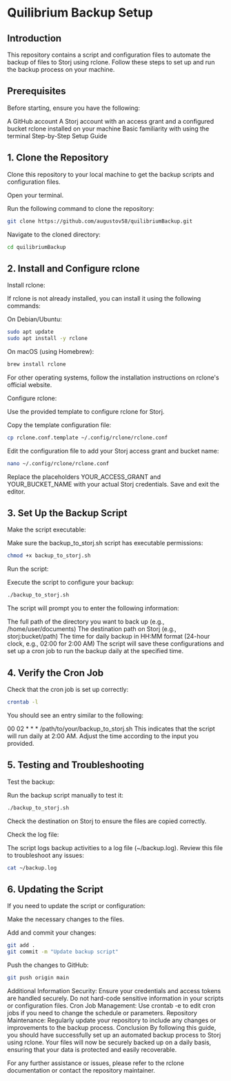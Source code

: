 # Quilibrium Backup Setup
## Introduction
This repository contains a script and configuration files to automate the backup of files to Storj using rclone. Follow these steps to set up and run the backup process on your machine.

## Prerequisites
Before starting, ensure you have the following:

A GitHub account
A Storj account with an access grant and a configured bucket
rclone installed on your machine
Basic familiarity with using the terminal
Step-by-Step Setup Guide
## 1. Clone the Repository
Clone this repository to your local machine to get the backup scripts and configuration files.

Open your terminal.

Run the following command to clone the repository:



```bash
git clone https://github.com/augustov58/quilibriumBackup.git 
```

Navigate to the cloned directory:


```bash
cd quilibriumBackup
```

## 2. Install and Configure rclone
Install rclone:

If rclone is not already installed, you can install it using the following commands:

On Debian/Ubuntu:


```bash
sudo apt update
sudo apt install -y rclone
```

On macOS (using Homebrew):

```bash
brew install rclone
```
For other operating systems, follow the installation instructions on rclone's official website.

Configure rclone:

Use the provided template to configure rclone for Storj.

Copy the template configuration file:

```bash
cp rclone.conf.template ~/.config/rclone/rclone.conf
```

Edit the configuration file to add your Storj access grant and bucket name:

```bash
nano ~/.config/rclone/rclone.conf
```
Replace the placeholders YOUR_ACCESS_GRANT and YOUR_BUCKET_NAME with your actual Storj credentials. Save and exit the editor.

## 3. Set Up the Backup Script
Make the script executable:

Make sure the backup_to_storj.sh script has executable permissions:

```bash
chmod +x backup_to_storj.sh
```
Run the script:

Execute the script to configure your backup:

```bash
./backup_to_storj.sh
```

The script will prompt you to enter the following information:

The full path of the directory you want to back up (e.g., /home/user/documents)
The destination path on Storj (e.g., storj:bucket/path)
The time for daily backup in HH:MM format (24-hour clock, e.g., 02:00 for 2:00 AM)
The script will save these configurations and set up a cron job to run the backup daily at the specified time.

## 4. Verify the Cron Job
Check that the cron job is set up correctly:

```bash
crontab -l
```
You should see an entry similar to the following:


00 02 * * * /path/to/your/backup_to_storj.sh
This indicates that the script will run daily at 2:00 AM. Adjust the time according to the input you provided.

## 5. Testing and Troubleshooting
Test the backup:

Run the backup script manually to test it:

```bash
./backup_to_storj.sh
```
Check the destination on Storj to ensure the files are copied correctly.

Check the log file:

The script logs backup activities to a log file (~/backup.log). Review this file to troubleshoot any issues:

```bash
cat ~/backup.log
```

## 6. Updating the Script
If you need to update the script or configuration:

Make the necessary changes to the files.

Add and commit your changes:

```bash
git add .
git commit -m "Update backup script"
```
Push the changes to GitHub:

```bash
git push origin main
```
Additional Information
Security: Ensure your credentials and access tokens are handled securely. Do not hard-code sensitive information in your scripts or configuration files.
Cron Job Management: Use crontab -e to edit cron jobs if you need to change the schedule or parameters.
Repository Maintenance: Regularly update your repository to include any changes or improvements to the backup process.
Conclusion
By following this guide, you should have successfully set up an automated backup process to Storj using rclone. Your files will now be securely backed up on a daily basis, ensuring that your data is protected and easily recoverable.

For any further assistance or issues, please refer to the rclone documentation or contact the repository maintainer.
